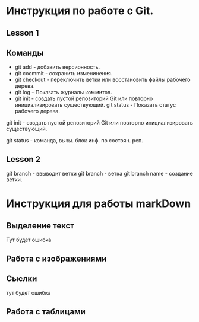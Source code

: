 #  Инструкция по работе с Git.

## Lesson 1

## Команды

* git add - добавить версионность.
* git cocmmit - сохранить изменинения.
* git checkout - переключить ветки или восстановить файлы рабочего дерева.
* git log - Показать журналы коммитов.
* git init - создать пустой репозиторий Git или повторно инициализировать существующий.
git status - Показать статус рабочего дерева.

git init - создать пустой репозиторий Git или повторно инициализировать существующий.

git status - команда, вызы. блок инф. по состоян. реп.
## Lesson 2
git branch - ввыводит ветки
git branch - ветка
git branch name - создание ветки.

# Инструкция для работы   markDown

## Выделение текст
Тут будет ошибка
## Работа с изображениями
## Сыслки
тут будет ошибка
## Работа с таблицами